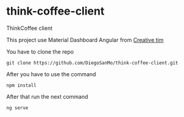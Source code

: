 # think-coffee-client
ThinkCoffee client

This project use Material Dashboard Angular from [Creative tim](https://www.creative-tim.com/product/material-dashboard-angular2)

You have to clone the repo
```
git clone https://github.com/DiegoSanMo/think-coffee-client.git
```

After you have to use the command 
```
npm install
```

After that run the next command
```
ng serve
```